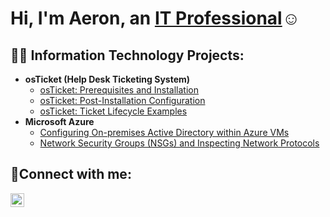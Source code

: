 <h1>Hi, I'm Aeron, an <a href="https://www.linkedin.com/in/aeron-ramos-835357102/">IT Professional</a>☺</h1>

<h2>👨‍💻 Information Technology Projects:</h2>

- <b>osTicket (Help Desk Ticketing System)</b>
  - [osTicket: Prerequisites and Installation](https://github.com/AeronR/osticket-prereqs)
  - [osTicket: Post-Installation Configuration](https://github.com/AeronR/post-install-config)
  - [osTicket: Ticket Lifecycle Examples](https://github.com/AeronR/ticket-lifecycle)
- <b>Microsoft Azure</b>
  - [Configuring On-premises Active Directory within Azure VMs](https://github.com/AeronR/configure-ad)
  - [Network Security Groups (NSGs) and Inspecting Network Protocols](https://github.com/AeronR/azure-network-protocols)

<h2>🤳Connect with me:</h2>


[<img align="left" alt="Josh | LinkedIn" width="22px" src="https://cdn.jsdelivr.net/npm/simple-icons@v3/icons/linkedin.svg" />][linkedin]


[linkedin]: https://www.linkedin.com/in/aeron-ramos-835357102/
